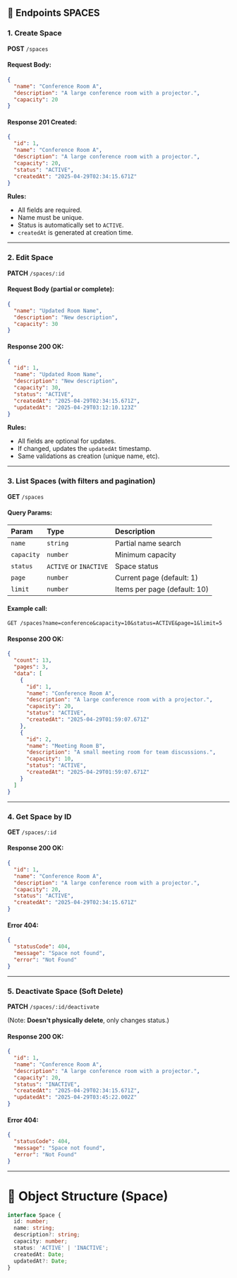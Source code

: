 

## 🚀 Endpoints SPACES

### 1. Create Space

**POST** `/spaces`

#### Request Body:

```json
{
  "name": "Conference Room A",
  "description": "A large conference room with a projector.",
  "capacity": 20
}
```

#### Response 201 Created:

```json
{
  "id": 1,
  "name": "Conference Room A",
  "description": "A large conference room with a projector.",
  "capacity": 20,
  "status": "ACTIVE",
  "createdAt": "2025-04-29T02:34:15.671Z"
}
```

**Rules:**
- All fields are required.
- Name must be unique.
- Status is automatically set to `ACTIVE`.
- `createdAt` is generated at creation time.

---

### 2. Edit Space

**PATCH** `/spaces/:id`

#### Request Body (partial or complete):

```json
{
  "name": "Updated Room Name",
  "description": "New description",
  "capacity": 30
}
```

#### Response 200 OK:

```json
{
  "id": 1,
  "name": "Updated Room Name",
  "description": "New description",
  "capacity": 30,
  "status": "ACTIVE",
  "createdAt": "2025-04-29T02:34:15.671Z",
  "updatedAt": "2025-04-29T03:12:10.123Z"
}
```

**Rules:**
- All fields are optional for updates.
- If changed, updates the `updatedAt` timestamp.
- Same validations as creation (unique name, etc).

---

### 3. List Spaces (with filters and pagination)

**GET** `/spaces`

#### Query Params:

| Param       | Type     | Description |
|:------------|:---------|:----------|
| `name`      | `string` | Partial name search |
| `capacity`  | `number` | Minimum capacity |
| `status`    | `ACTIVE` or `INACTIVE` | Space status |
| `page`      | `number` | Current page (default: 1) |
| `limit`     | `number` | Items per page (default: 10) |

#### Example call:

```
GET /spaces?name=conference&capacity=10&status=ACTIVE&page=1&limit=5
```

#### Response 200 OK:

```json
{
  "count": 13,
  "pages": 3,
  "data": [
    {
      "id": 1,
      "name": "Conference Room A",
      "description": "A large conference room with a projector.",
      "capacity": 20,
      "status": "ACTIVE",
      "createdAt": "2025-04-29T01:59:07.671Z"
    },
    {
      "id": 2,
      "name": "Meeting Room B",
      "description": "A small meeting room for team discussions.",
      "capacity": 10,
      "status": "ACTIVE",
      "createdAt": "2025-04-29T01:59:07.671Z"
    }
  ]
}
```

---

### 4. Get Space by ID

**GET** `/spaces/:id`

#### Response 200 OK:

```json
{
  "id": 1,
  "name": "Conference Room A",
  "description": "A large conference room with a projector.",
  "capacity": 20,
  "status": "ACTIVE",
  "createdAt": "2025-04-29T02:34:15.671Z"
}
```

#### Error 404:

```json
{
  "statusCode": 404,
  "message": "Space not found",
  "error": "Not Found"
}
```

---

### 5. Deactivate Space (Soft Delete)

**PATCH** `/spaces/:id/deactivate`

(Note: **Doesn't physically delete**, only changes status.)

#### Response 200 OK:

```json
{
  "id": 1,
  "name": "Conference Room A",
  "description": "A large conference room with a projector.",
  "capacity": 20,
  "status": "INACTIVE",
  "createdAt": "2025-04-29T02:34:15.671Z",
  "updatedAt": "2025-04-29T03:45:22.002Z"
}
```

#### Error 404:

```json
{
  "statusCode": 404,
  "message": "Space not found",
  "error": "Not Found"
}
```

---

# 📄 Object Structure (Space)

```typescript
interface Space {
  id: number;
  name: string;
  description?: string;
  capacity: number;
  status: 'ACTIVE' | 'INACTIVE';
  createdAt: Date;
  updatedAt?: Date;
}
```
